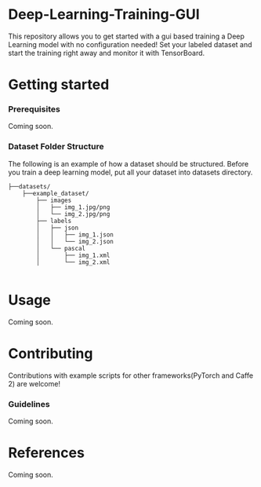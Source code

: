 # Deep-Learning-Training-GUI
This repository allows you to get started with a gui based training a Deep Learning model with no configuration needed! Set your labeled dataset and start the training right away and monitor it with TensorBoard.

# Getting started
### Prerequisites

Coming soon.

### Dataset Folder Structure
The following is an example of how a dataset should be structured. Before you train a deep learning model, put all your dataset into datasets directory.

```
├──datasets/
    ├──example_dataset/
        ├── images
        │   ├── img_1.jpg/png
        │   └── img_2.jpg/png
        ├── labels
        │   ├── json
        │   │   ├── img_1.json
        │   │   └── img_2.json
        │   └── pascal
        │       ├── img_1.xml
        │       └── img_2.xml
        

```

# Usage

Coming soon.

# Contributing
Contributions with example scripts for other frameworks(PyTorch and Caffe 2) are welcome!
### Guidelines
Coming soon.

# References

Coming soon.
